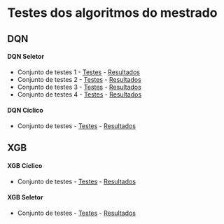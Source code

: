 # Testes dos algoritmos do mestrado

## DQN

#### DQN Seletor
- Conjunto de testes 1 - [Testes](/Testes%20DQN%20Seletor/Conjunto%20de%20testes%201) - [Resultados](https://wandb.ai/lincolnvs/dqn-seletor-conjunto-de-testes-1)
- Conjunto de testes 2 - [Testes](/Testes%20DQN%20Seletor/Conjunto%20de%20testes%202) - [Resultados](https://wandb.ai/lincolnvs/dqn-seletor-conjunto-de-testes-2)
- Conjunto de testes 3 - [Testes](/Testes%20DQN%20Seletor/Conjunto%20de%20testes%203) - [Resultados](https://wandb.ai/lincolnvs/dqn-seletor-conjunto-de-testes-3)
- Conjunto de testes 4 - [Testes](/Testes%20DQN%20Seletor/Conjunto%20de%20testes%204) - [Resultados](https://wandb.ai/lincolnvs/dqn-seletor-conjunto-de-testes-4)

#### DQN Cíclico
- Conjunto de testes - [Testes](/Testes%20DQN%20Cíclico) - [Resultados]()

## XGB
#### XGB Cíclico
- Conjunto de testes - [Testes]() - [Resultados]()

#### XGB Seletor
- Conjunto de testes - [Testes](/Testes%20XGB%20Seletor) - [Resultados]()